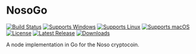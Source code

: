 # NosoGo
[![Build Status](https://github.com/Friends-Of-Noso/NosoGo/actions/workflows/main.yml/badge.svg?branch=main)](https://github.com/Friends-Of-Noso/NosoGo/actions)
[![Supports Windows](https://img.shields.io/badge/support-Windows-blue?logo=Windows)](https://github.com/Friends-Of-Noso/NosoGo/releases/latest)
[![Supports Linux](https://img.shields.io/badge/support-Linux-yellow?logo=Linux)](https://github.com/Friends-Of-Noso/NosoGo/releases/latest)
[![Supports macOS](https://img.shields.io/badge/support-macOS-black?logo=macOS)](https://github.com/Friends-Of-Noso/NosoGo/releases/latest)
[![License](https://img.shields.io/github/license/Friends-Of-Noso/NosoGo)](https://github.com/Friends-Of-Noso/NosoGo/blob/main/LICENSE)
[![Latest Release](https://img.shields.io/github/v/release/Friends-Of-Noso/NosoGo?label=latest%20release)](https://github.com/Friends-Of-Noso/NosoGo/releases/latest)
[![Downloads](https://img.shields.io/github/downloads/Friends-Of-Noso/NosoGo/total)](https://github.com/Friends-Of-Noso/NosoGo/releases)

A node implementation in Go for the Noso cryptocoin.